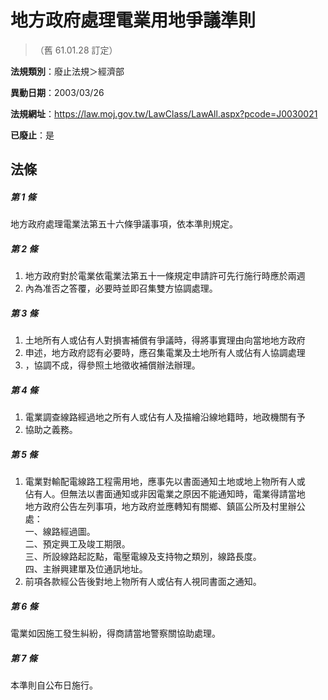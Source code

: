 # 地方政府處理電業用地爭議準則
> （舊 61.01.28 訂定）

**法規類別**：廢止法規＞經濟部

**異動日期**：2003/03/26  

**法規網址**：https://law.moj.gov.tw/LawClass/LawAll.aspx?pcode=J0030021

**已廢止**：是



## 法條
##### 第 1 條
地方政府處理電業法第五十六條爭議事項，依本準則規定。　　

##### 第 2 條
1. 地方政府對於電業依電業法第五十一條規定申請許可先行施行時應於兩週
1. 內為准否之答覆，必要時並即召集雙方協調處理。　　　　

##### 第 3 條
1. 土地所有人或佔有人對損害補償有爭議時，得將事實理由向當地地方政府
1. 申述，地方政府認有必要時，應召集電業及土地所有人或佔有人協調處理
1. ，協調不成，得參照土地徵收補償辦法辦理。　　　　

##### 第 4 條
1. 電業調查線路經過地之所有人或佔有人及描繪沿線地籍時，地政機關有予
1. 協助之義務。

##### 第 5 條
1. 電業對輸配電線路工程需用地，應事先以書面通知土地或地上物所有人或  
佔有人。但無法以書面通知或非因電業之原因不能通知時，電業得請當地  
地方政府公告左列事項，地方政府並應轉知有關鄉、鎮區公所及村里辦公  
處：  
一、線路經過圖。  
二、預定興工及竣工期限。  
三、所設線路起訖點，電壓電線及支持物之類別，線路長度。  
四、主辦興建單及位通訊地址。
1. 前項各款經公告後對地上物所有人或佔有人視同書面之通知。

##### 第 6 條
電業如因施工發生糾紛，得商請當地警察關協助處理。

##### 第 7 條
本準則自公布日施行。


